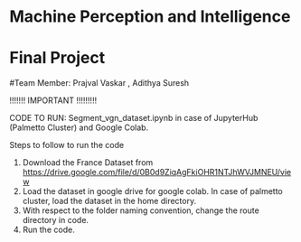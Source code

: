 # Machine Perception and Intelligence
# Final Project

#Team Member: Prajval Vaskar , Adithya Suresh

!!!!!!! IMPORTANT !!!!!!!!!

CODE TO RUN: Segment_vgn_dataset.ipynb in case of JupyterHub (Palmetto Cluster) and Google Colab.

Steps to follow to run the code
1. Download the France Dataset from https://drive.google.com/file/d/0B0d9ZiqAgFkiOHR1NTJhWVJMNEU/view 
2. Load the dataset in google drive for google colab. In case of palmetto cluster, load the dataset
in the home directory.
3. With respect to the folder naming convention, change the route directory in code.
4. Run the code. 


